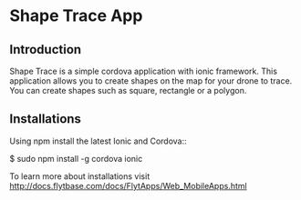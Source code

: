 <!--
#
# Licensed to the Apache Software Foundation (ASF) under one
# or more contributor license agreements.  See the NOTICE file
# distributed with this work for additional information
# regarding copyright ownership.  The ASF licenses this file
# to you under the Apache License, Version 2.0 (the
# "License"); you may not use this file except in compliance
# with the License.  You may obtain a copy of the License at
#
# http://www.apache.org/licenses/LICENSE-2.0
#
# Unless required by applicable law or agreed to in writing,
# software distributed under the License is distributed on an
# "AS IS" BASIS, WITHOUT WARRANTIES OR CONDITIONS OF ANY
#  KIND, either express or implied.  See the License for the
# specific language governing permissions and limitations
# under the License.
#
-->


# Shape Trace App

## Introduction

Shape Trace is a simple cordova application with ionic framework.
This application allows you to create shapes on the map for your
drone to trace. You can create shapes such as square, rectangle
or a polygon.

## Installations

Using npm install the latest Ionic and Cordova::

   $ sudo npm install -g cordova ionic

To learn more about installations visit http://docs.flytbase.com/docs/FlytApps/Web_MobileApps.html 


